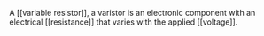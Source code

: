 A [[variable resistor]], a varistor is an electronic component with an electrical [[resistance]] that varies with the applied [[voltage]].